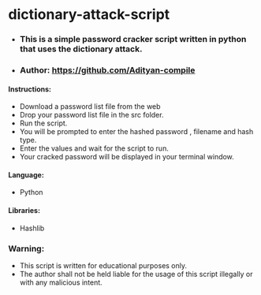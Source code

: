 # dictionary-attack-script

+ ### This is a simple password cracker script written in python that uses the dictionary attack. 
+ ### Author: https://github.com/Adityan-compile

#### Instructions:
+ Download a password list file from the  web
+ Drop your password list file in the src folder.
+ Run the script. 
+ You will be prompted to enter the hashed password , filename and hash type.
+ Enter the values and wait for the script to run.
+ Your cracked password will be displayed in your terminal window. 

#### Language:
+ Python

#### Libraries:
+ Hashlib

### Warning:
+ This script is written for educational purposes only.
+ The author shall not be held liable for the usage of this script illegally or with any malicious intent.
